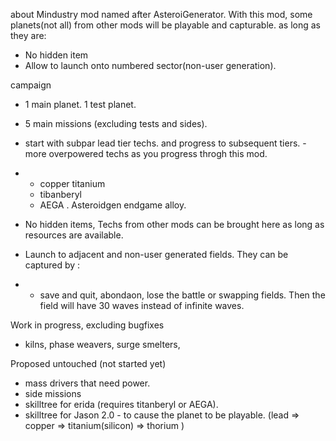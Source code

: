 
about
Mindustry mod named after AsteroiGenerator. 
With this mod, some planets(not all) from other mods will be playable and capturable. as long as they are:
- No hidden item
- Allow to launch onto numbered sector(non-user generation). 

campaign
- 1 main planet. 1 test planet. 
- 5 main missions (excluding tests and sides). 
- start with subpar lead tier techs.  and progress to subsequent tiers. - more overpowered techs as you progress throgh this mod.
- - copper titanium 
  - tibanberyl
  - AEGA . Asteroidgen endgame alloy. 

- No hidden items, Techs from other mods can be brought here as long as resources are available.
- Launch to adjacent and non-user generated fields. They can be captured by :
- - save and quit, abondaon, lose the battle or swapping fields. Then the field will have 30 waves instead of infinite waves.    

Work in progress, excluding bugfixes
- kilns, phase weavers, surge smelters, 

Proposed untouched (not started yet)
- mass drivers that need power. 
- side missions 
- skilltree for erida (requires titanberyl or AEGA).
- skilltree for Jason 2.0 - to cause the planet to be playable.  (lead => copper => titanium(silicon) => thorium )
